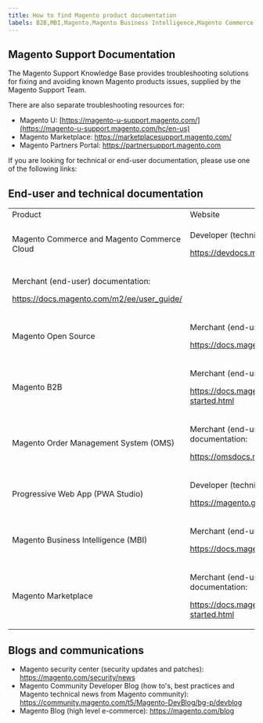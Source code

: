 ```yaml
---
title: How to find Magento product documentation
labels: B2B,MBI,Magento,Magento Business Intelligence,Magento Commerce,Magento Commerce Cloud,Magento Order Management,PWA,devdocs,documentation,how to,marketplace,product
---
```


## Magento Support Documentation

The Magento Support Knowledge Base provides troubleshooting solutions for fixing and avoiding known Magento products issues, supplied by the Magento Support Team.

There are also separate troubleshooting resources for:

* Magento U: [https://magento-u-support.magento.com/](https://magento-u-support.magento.com/hc/en-us)
* Magento Marketplace: [https://marketplacesupport.magento.com/ ](https://marketplacesupport.magento.com/)
* Magento Partners Portal: <https://partnersupport.magento.com>

If you are looking for technical or end-user documentation, please use one of the following links:

## End-user and technical documentation

<table>
<tbody>
<tr>
<td>Product</td>
<td>Website</td>
</tr>
<tr>
<td>Magento Commerce and Magento Commerce Cloud</td>
<td>
<p>Developer (technical) documentation:</p>
<p><a href="https://devdocs.magento.com">https://devdocs.magento.com/ </a></p>
</td>
</tr>
<tr>
<td>
<p>Merchant (end-user) documentation:</p>
<p><a href="https://docs.magento.com/m2/ee/user_guide/">https://docs.magento.com/m2/ee/user_guide/</a></p>
</td>
</tr>
<tr>
<td> 
<p>Magento Open Source</p>
<p> </p>
</td>
<td>
<p>Merchant (end-user) documentation:</p>
<p><a href="https://docs.magento.com/m2/ce/user_guide/">https://docs.magento.com/m2/ce/user_guide/</a></p>
</td>
</tr>
<tr>
<td> 
<p>Magento B2B </p>
<p> </p>
</td>
<td>
<p>Merchant (end-user) documentation:</p>
<p><a href="https://docs.magento.com/m2/b2b/user_guide/getting-started.html">https://docs.magento.com/m2/b2b/user_guide/getting-started.html</a></p>
</td>
</tr>
<tr>
<td>Magento Order Management System (OMS)</td>
<td>
<p>Merchant (end-user) and developer (technical) documentation:</p>
<p><a href="https://omsdocs.magento.com/en/">https://omsdocs.magento.com/en/ </a></p>
</td>
</tr>
<tr>
<td>Progressive Web App (PWA Studio)</td>
<td>
<p>Developer (technical) documentation:</p>
<p><a href="https://magento.github.io/pwa-studio/">https://magento.github.io/pwa-studio/</a></p>
</td>
</tr>
<tr>
<td>Magento Business Intelligence (MBI)</td>
<td>
<p>Merchant (end-user) documentation:</p>
<p><a href="https://docs.magento.com/mbi/">https://docs.magento.com/mbi/</a></p>
</td>
</tr>
<tr>
<td>Magento Marketplace </td>
<td>
<p>Merchant (end-user) and developer (technical) documentation:</p>
<p><a href="https://docs.magento.com/marketplace/user_guide/getting-started.html">https://docs.magento.com/marketplace/user_guide/getting-started.html</a></p>
</td>
</tr>
</tbody>
</table>

 

## Blogs and communications

* Magento security center (security updates and patches): [https://magento.com/security/news ](https://magento.com/security/news)
* Magento Community Developer Blog (how to's, best practices and Magento technical news from Magento community): <https://community.magento.com/t5/Magento-DevBlog/bg-p/devblog>
* Magento Blog (high level e-commerce): <https://magento.com/blog>